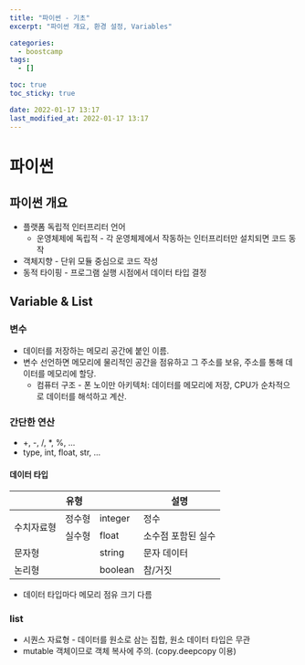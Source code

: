 ```yaml
---
title: "파이썬 - 기초"
excerpt: "파이썬 개요, 환경 설정, Variables"

categories:
  - boostcamp
tags:
  - []

toc: true
toc_sticky: true

date: 2022-01-17 13:17
last_modified_at: 2022-01-17 13:17
---
```

# 파이썬
## 파이썬 개요
  * 플랫폼 독립적 인터프리터 언어
    * 운영체제에 독립적 - 각 운영체제에서 작동하는 인터프리터만 설치되면 코드 동작
  * 객체지향 - 단위 모듈 중심으로 코드 작성
  * 동적 타이핑 - 프로그램 실행 시점에서 데이터 타입 결정

## Variable & List

### 변수
* 데이터를 저장하는 메모리 공간에 붙인 이름.
* 변수 선언하면 메모리에 물리적인 공간을 점유하고 그 주소를 보유, 주소를 통해 데이터를 메모리에 할당.
  * 컴퓨터 구조 - 폰 노이만 아키텍처: 데이터를 메모리에 저장, CPU가 순차적으로 데이터를 해석하고 계산.

### 간단한 연산

* +, -, /, *, %, ...
* type, int, float, str, ...

#### 데이터 타입
<table>
  <thead>
    <tr>
      <th colspan=3>유형</th>
      <th>설명</th>
    </tr>
  </thead>
  <tbody>
    <tr>
      <td rowspan=2>수치자료형</td>
      <td>정수형</td>
      <td>integer</td>
      <td>정수</td>
    </tr>
    <tr>
      <td>실수형</td>
      <td>float</td>
      <td>소수점 포함된 실수</td>
    </tr>
    <tr>
      <td colspan=2>문자형</td>
      <td>string</td>
      <td>문자 데이터</td>
    </tr>
    <tr>
      <td colspan=2>논리형</td>
      <td>boolean</td>
      <td>참/거짓</td>
    </tr>
  </tbody>
</table>

* 데이터 타입마다 메모리 점유 크기 다름

### list
* 시퀀스 자료형 - 데이터를 원소로 삼는 집합, 원소 데이터 타입은 무관
* mutable 객체이므로 객체 복사에 주의. (copy.deepcopy 이용)